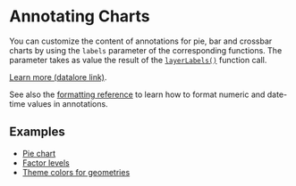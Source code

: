 # Annotating Charts

You can customize the content of annotations for pie, bar and crossbar charts by using the `labels` parameter of the corresponding functions.
The parameter takes as value the result of the [`layerLabels()`](%api_annotations%/layer-labels/index.html) function call.

[Learn more (datalore link)](%nbp-annotations%).

See also the [formatting reference](formats.md) to learn how to format numeric and date-time values in annotations.


## Examples

- [Pie chart](%nb-geom_pie%)
- [Factor levels](%nb-factor_levels%)
- [Theme colors for geometries](%nb-geom_theme_colors%)